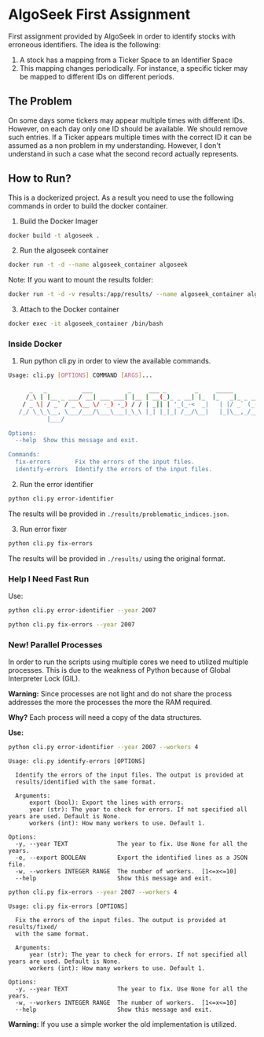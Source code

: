 # AlgoSeek First Assignment

First assignment provided by AlgoSeek in order to identify stocks with
erroneous identifiers. The idea is the following:

1. A stock has a mapping from a Ticker Space to an Identifier Space
2. This mapping changes periodically. For instance, a  specific ticker may be mapped to different IDs on different periods.

## The Problem

On some days some tickers may appear multiple times with different IDs.
However, on each day only one ID should be available. We should remove  such entries.
If a Ticker appears multiple times with the correct ID it can be assumed as a non problem in my understanding. 
However, I don't understand in such a case what the second record actually represents.

## How to Run?

This is a dockerized project. As a result you need to use the following commands in order
to build the docker container.

1. Build the Docker Imager
```bash
docker build -t algoseek .
```
2. Run the algoseek container
```bash
docker run -t -d --name algoseek_container algoseek
```
Note: If you want to mount the results folder:
```bash
docker run -t -d -v results:/app/results/ --name algoseek_container algoseek
```
3. Attach to the Docker container
```bash
docker exec -it algoseek_container /bin/bash
```

### Inside Docker

1. Run python cli.py in order to view the available commands.

```bash
Usage: cli.py [OPTIONS] COMMAND [ARGS]...

      _   _          ___          _     ___ _        _     _____        _
     /_\ | |__ _ ___/ __| ___ ___| |__ | __(_)_ _ __| |_  |_   _|_ _ __| |__
    / _ \| / _` / _ \__ \/ -_) -_) / / | _|| | '_(_-<  _|   | |/ _` (_-< / /
   /_/ \_\_\__, \___/___/\___\___|_\_\ |_| |_|_| /__/\__|   |_|\__,_/__/_\_\ 
           |___/

Options:
  --help  Show this message and exit.

Commands:
  fix-errors       Fix the errors of the input files.
  identify-errors  Identify the errors of the input files.

```

2. Run the error identifier
```bash
python cli.py error-identifier
```

The results will be provided in `./results/problematic_indices.json`.

3. Run error fixer
```bash
python cli.py fix-errors
```
The results will be provided in `./results/` using the original format.

### Help I Need Fast Run

Use:
```bash
python cli.py error-identifier --year 2007
```
```bash
python cli.py fix-errors --year 2007
```

### New! Parallel Processes

In order to run the scripts using multiple cores we need  to utilized multiple processes.
This is due to the weakness of Python because of Global Interpreter Lock (GIL).

**Warning:** Since processes are not light and do not share the process addresses 
the more the processes the more the RAM required.

**Why?** Each process will need a copy of the data structures.

**Use:**
```bash
python cli.py error-identifier --year 2007 --workers 4
```

```commandline
Usage: cli.py identify-errors [OPTIONS]

  Identify the errors of the input files. The output is provided at
  results/identified with the same format.

  Arguments:
      export (bool): Export the lines with errors.
      year (str): The year to check for errors. If not specified all years are used. Default is None.
      workers (int): How many workers to use. Default 1.

Options:
  -y, --year TEXT              The year to fix. Use None for all the years.
  -e, --export BOOLEAN         Export the identified lines as a JSON file.
  -w, --workers INTEGER RANGE  The number of workers.  [1<=x<=10]
  --help                       Show this message and exit.

```

```bash
python cli.py fix-errors --year 2007 --workers 4
```
```commandline
Usage: cli.py fix-errors [OPTIONS]

  Fix the errors of the input files. The output is provided at results/fixed/
  with the same format.

  Arguments:
      year (str): The year to check for errors. If not specified all years are used. Default is None.
      workers (int): How many workers to use. Default 1.

Options:
  -y, --year TEXT              The year to fix. Use None for all the years.
  -w, --workers INTEGER RANGE  The number of workers.  [1<=x<=10]
  --help                       Show this message and exit.

```

**Warning:** If you use a simple worker the old implementation is utilized.